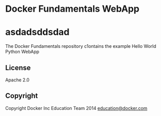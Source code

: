 Docker Fundamentals WebApp
==========================
# asdadsddsdad

The Docker Fundamentals repository c1ontains the example Hello World Python WebApp

## License

Apache 2.0

## Copyright

Copyright Docker Inc Education Team 2014 <education@docker.com>
